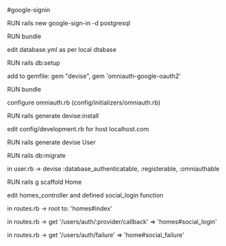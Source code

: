 #google-signin

RUN rails new google-sign-in -d postgresql

RUN bundle

edit database.yml as per local dtabase

RUN rails db:setup

add to gemfile: gem "devise", gem 'omniauth-google-oauth2'

RUN bundle

configure omniauth.rb (config/initializers/omniauth.rb)

RUN rails generate devise:install

edit config/development.rb for host localhost.com

RUN rails generate devise User

RUN rails db:migrate

in user.rb -> devise :database_authenticatable, :registerable, :omniauthable

RUN rails g scaffold Home

edit homes_controller and defined social_login function 

in routes.rb -> root to: 'homes#index'

in routes.rb -> get '/users/auth/:provider/callback' => 'homes#social_login'

in routes.rb -> get '/users/auth/failure' => 'home#social_failure'

